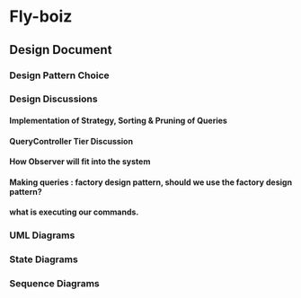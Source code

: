 # Fly-boiz
## Design Document
### Design Pattern Choice
### Design Discussions
#### Implementation of Strategy, Sorting & Pruning of Queries
#### QueryController Tier Discussion
#### How Observer will fit into the system
#### Making queries : factory design pattern, should we use the factory design pattern?
#### what is executing our commands.
### UML Diagrams
### State Diagrams
### Sequence Diagrams
